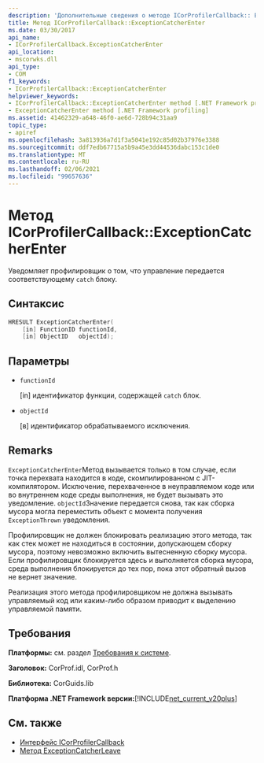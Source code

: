 ```yaml
---
description: 'Дополнительные сведения о методе ICorProfilerCallback:: Ексцептионкатчерентер'
title: Метод ICorProfilerCallback::ExceptionCatcherEnter
ms.date: 03/30/2017
api_name:
- ICorProfilerCallback.ExceptionCatcherEnter
api_location:
- mscorwks.dll
api_type:
- COM
f1_keywords:
- ICorProfilerCallback::ExceptionCatcherEnter
helpviewer_keywords:
- ICorProfilerCallback::ExceptionCatcherEnter method [.NET Framework profiling]
- ExceptionCatcherEnter method [.NET Framework profiling]
ms.assetid: 41462329-a648-46f0-ae6d-728b94c31aa9
topic_type:
- apiref
ms.openlocfilehash: 3a813936a7d1f3a5041e192c85d02b37976e3388
ms.sourcegitcommit: ddf7edb67715a5b9a45e3dd44536dabc153c1de0
ms.translationtype: MT
ms.contentlocale: ru-RU
ms.lasthandoff: 02/06/2021
ms.locfileid: "99657636"
---
```

# <a name="icorprofilercallbackexceptioncatcherenter-method"></a>Метод ICorProfilerCallback::ExceptionCatcherEnter

Уведомляет профилировщик о том, что управление передается соответствующему `catch` блоку.  
  
## <a name="syntax"></a>Синтаксис  
  
```cpp  
HRESULT ExceptionCatcherEnter(  
    [in] FunctionID functionId,  
    [in] ObjectID   objectId);  
```  
  
## <a name="parameters"></a>Параметры

- `functionId`

  \[in] идентификатор функции, содержащей `catch` блок.
  
- `objectId`

  \[в] идентификатор обрабатываемого исключения.

## <a name="remarks"></a>Remarks  

 `ExceptionCatcherEnter`Метод вызывается только в том случае, если точка перехвата находится в коде, скомпилированном с JIT-компилятором. Исключение, перехваченное в неуправляемом коде или во внутреннем коде среды выполнения, не будет вызывать это уведомление. `objectId`Значение передается снова, так как сборка мусора могла переместить объект с момента получения `ExceptionThrown` уведомления.  
  
 Профилировщик не должен блокировать реализацию этого метода, так как стек может не находиться в состоянии, допускающем сборку мусора, поэтому невозможно включить вытесненную сборку мусора. Если профилировщик блокируется здесь и выполняется сборка мусора, среда выполнения блокируется до тех пор, пока этот обратный вызов не вернет значение.  
  
 Реализация этого метода профилировщиком не должна вызывать управляемый код или каким-либо образом приводит к выделению управляемой памяти.  
  
## <a name="requirements"></a>Требования  

 **Платформы:** см. раздел [Требования к системе](../../get-started/system-requirements.md).  
  
 **Заголовок:** CorProf.idl, CorProf.h  
  
 **Библиотека:** CorGuids.lib  
  
 **Платформа .NET Framework версии:**[!INCLUDE[net_current_v20plus](../../../../includes/net-current-v20plus-md.md)]  
  
## <a name="see-also"></a>См. также

- [Интерфейс ICorProfilerCallback](icorprofilercallback-interface.md)
- [Метод ExceptionCatcherLeave](icorprofilercallback-exceptioncatcherleave-method.md)
